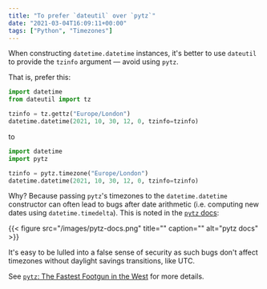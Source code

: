 ```yaml
---
title: "To prefer `dateutil` over `pytz`"
date: "2021-03-04T16:09:11+00:00"
tags: ["Python", "Timezones"]
---
```


When constructing `datetime.datetime` instances, it's better to use `dateutil`
to provide the `tzinfo` argument — avoid using `pytz`.

That is, prefer this:

```py
import datetime
from dateutil import tz

tzinfo = tz.gettz("Europe/London")
datetime.datetime(2021, 10, 30, 12, 0, tzinfo=tzinfo)
```
to
```py
import datetime
import pytz

tzinfo = pytz.timezone("Europe/London")
datetime.datetime(2021, 10, 30, 12, 0, tzinfo=tzinfo)
```

Why? Because passing `pytz`'s timezones to the `datetime.datetime` constructor
can often lead to bugs after date arithmetic (i.e. computing new dates using
`datetime.timedelta`). This is noted in the [`pytz`
docs](https://pythonhosted.org/pytz/):

{{< figure src="/images/pytz-docs.png" title="" caption="" alt="pytz docs" >}}

It's easy to be lulled into a false sense of security as such bugs don't affect
timezones without daylight savings transitions, like UTC.

See [`pytz`: The Fastest Footgun in the West](https://blog.ganssle.io/articles/2018/03/pytz-fastest-footgun.html) for more details.



